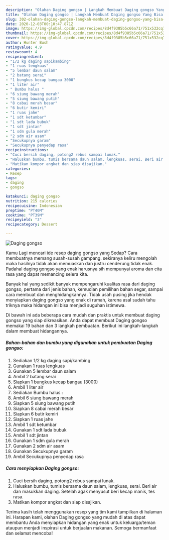 ```yaml
---
description: "Olahan Daging gongso | Langkah Membuat Daging gongso Yang Bisa Manjain Lidah"
title: "Olahan Daging gongso | Langkah Membuat Daging gongso Yang Bisa Manjain Lidah"
slug: 302-olahan-daging-gongso-langkah-membuat-daging-gongso-yang-bisa-manjain-lidah
date: 2020-12-03T00:10:47.871Z
image: https://img-global.cpcdn.com/recipes/8d4f9385b5c66a71/751x532cq70/daging-gongso-foto-resep-utama.jpg
thumbnail: https://img-global.cpcdn.com/recipes/8d4f9385b5c66a71/751x532cq70/daging-gongso-foto-resep-utama.jpg
cover: https://img-global.cpcdn.com/recipes/8d4f9385b5c66a71/751x532cq70/daging-gongso-foto-resep-utama.jpg
author: Hunter Bush
ratingvalue: 4.9
reviewcount: 4
recipeingredient:
- "1/2 kg daging sapikambing"
- "1 ruas lengkuas"
- "5 lembar daun salam"
- "2 batang serai"
- "1 bungkus kecap bangau 3000"
- "1 liter air"
- " Bumbu halus "
- "6 siung bawang merah"
- "5 siung bawang putih"
- "8 cabai merah besar"
- "6 butir kemiri"
- "1 ruas jahe"
- "1 sdt ketumbar"
- "1 sdt lada bubuk"
- "1 sdt jintan"
- "1 sdm gula merah"
- "2 sdm air asam"
- "Secukupnya garam"
- "Secukupnya penyedap rasa"
recipeinstructions:
- "Cuci bersih daging, potong2 rebus sampai lunak."
- "Haluskan bumbu, tumis bersama daun salam, lengkuas, serai. Beri air dan masukkan daging. Setelah agak menyusut beri kecap manis, tes rasa."
- "Matikan kompor angkat dan siap disajikan."
categories:
- Resep
tags:
- daging
- gongso

katakunci: daging gongso 
nutrition: 215 calories
recipecuisine: Indonesian
preptime: "PT40M"
cooktime: "PT39M"
recipeyield: "3"
recipecategory: Dessert

---
```



![Daging gongso](https://img-global.cpcdn.com/recipes/8d4f9385b5c66a71/751x532cq70/daging-gongso-foto-resep-utama.jpg)

Kamu Lagi mencari ide resep daging gongso yang Sedap? Cara membuatnya memang susah-susah gampang. sekiranya keliru mengolah maka hasilnya tidak akan memuaskan dan justru cenderung tidak enak. Padahal daging gongso yang enak harusnya sih mempunyai aroma dan cita rasa yang dapat memancing selera kita.

Banyak hal yang sedikit banyak mempengaruhi kualitas rasa dari daging gongso, pertama dari jenis bahan, kemudian pemilihan bahan segar, sampai cara membuat dan menghidangkannya. Tidak usah pusing jika hendak menyiapkan daging gongso yang enak di rumah, karena asal sudah tahu triknya maka hidangan ini bisa menjadi suguhan istimewa.




Di bawah ini ada beberapa cara mudah dan praktis untuk membuat daging gongso yang siap dikreasikan. Anda dapat membuat Daging gongso memakai 19 bahan dan 3 langkah pembuatan. Berikut ini langkah-langkah dalam membuat hidangannya.

<!--inarticleads1-->

##### Bahan-bahan dan bumbu yang digunakan untuk pembuatan Daging gongso:

1. Sediakan 1/2 kg daging sapi/kambing
1. Gunakan 1 ruas lengkuas
1. Gunakan 5 lembar daun salam
1. Ambil 2 batang serai
1. Siapkan 1 bungkus kecap bangau (3000)
1. Ambil 1 liter air
1. Sediakan  Bumbu halus :
1. Ambil 6 siung bawang merah
1. Siapkan 5 siung bawang putih
1. Siapkan 8 cabai merah besar
1. Siapkan 6 butir kemiri
1. Siapkan 1 ruas jahe
1. Ambil 1 sdt ketumbar
1. Gunakan 1 sdt lada bubuk
1. Ambil 1 sdt jintan
1. Gunakan 1 sdm gula merah
1. Gunakan 2 sdm air asam
1. Gunakan Secukupnya garam
1. Ambil Secukupnya penyedap rasa




<!--inarticleads2-->

##### Cara menyiapkan Daging gongso:

1. Cuci bersih daging, potong2 rebus sampai lunak.
1. Haluskan bumbu, tumis bersama daun salam, lengkuas, serai. Beri air dan masukkan daging. Setelah agak menyusut beri kecap manis, tes rasa.
1. Matikan kompor angkat dan siap disajikan.




Terima kasih telah menggunakan resep yang tim kami tampilkan di halaman ini. Harapan kami, olahan Daging gongso yang mudah di atas dapat membantu Anda menyiapkan hidangan yang enak untuk keluarga/teman ataupun menjadi inspirasi untuk berjualan makanan. Semoga bermanfaat dan selamat mencoba!
